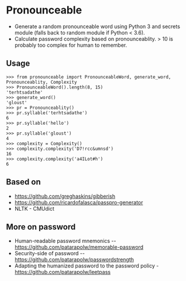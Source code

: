 # Pronounceable

- Generate a random pronounceable word using Python 3 and secrets module (falls back to random module if Python < 3.6).
- Calculate password complexity based on pronounceablity. > 10 is probably too complex for human to remember.

## Usage

```pycon
>>> from pronounceable import PronounceableWord, generate_word, Pronounceablity, Complexity
>>> PronounceableWord().length(8, 15)
'terhtsadathe'
>>> generate_word()
'gloust'
>>> pr = Pronounceablity()
>>> pr.syllable('terhtsadathe')
6
>>> pr.syllable('hello')
2
>>> pr.syllable('gloust')
4
>>> complexity = Complexity()
>>> complexity.complexity('D7!rcc&umnsd')
16
>>> complexity.complexity('a4ILot#h')
6
```

## Based on

- https://github.com/greghaskins/gibberish
- https://github.com/ricardofalasca/passpro-generator
- NLTK - CMUdict

## More on password

- Human-readable password mnemonics -- https://github.com/patarapolw/memorable-password
- Security-side of password -- https://github.com/patarapolw/passwordstrength
- Adapting the humanized password to the password policy - https://github.com/patarapolw/leetpass
